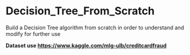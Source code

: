 # Decision_Tree_From_Scratch
Build a Decision Tree algorithm from scratch in order to understand and modify for further use

**Dataset use  https://www.kaggle.com/mlg-ulb/creditcardfraud**
